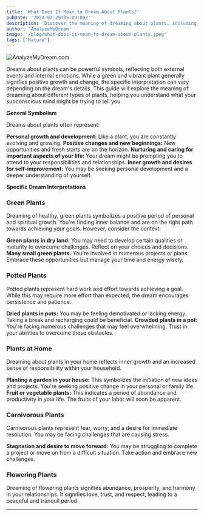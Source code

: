 ```yaml
---
title: 'What Does It Mean to Dream About Plants?'
pubDate: '2024-07-29T05:00:00Z'
description: 'Discover the meaning of dreaming about plants, including interpretations of green plants, potted plants, house plants, carnivorous plants, flowering plants, etc.'
author: 'AnalyzeMyDream'
image: '/blog/what-does-it-mean-to-dream-about-plants.jpeg'
tags: ['Nature']
---
```


![AnalyzeMyDream.com](/blog/what-does-it-mean-to-dream-about-plants.jpeg)


Dreams about plants can be powerful symbols, reflecting both external events and internal emotions. While a green and vibrant plant generally signifies positive growth and change, the specific interpretation can vary depending on the dream's details. This guide will explore the meaning of dreaming about different types of plants, helping you understand what your subconscious mind might be trying to tell you.

**General Symbolism**

Dreams about plants often represent:

**Personal growth and development:** Like a plant, you are constantly evolving and growing. 
**Positive changes and new beginnings:** New opportunities and fresh starts are on the horizon.
**Nurturing and caring for important aspects of your life:** Your dream might be prompting you to attend to your responsibilities and relationships.
**Inner growth and desires for self-improvement:** You may be seeking personal development and a deeper understanding of yourself.

**Specific Dream Interpretations**

### Green Plants

Dreaming of healthy, green plants symbolizes a positive period of personal and spiritual growth. You're finding inner balance and are on the right path towards achieving your goals. However, consider the context:

**Green plants in dry land:** You may need to develop certain qualities or maturity to overcome challenges. Reflect on your choices and decisions.
**Many small green plants:** You're involved in numerous projects or plans. Embrace these opportunities but manage your time and energy wisely.

### Potted Plants

Potted plants represent hard work and effort towards achieving a goal. While this may require more effort than expected, the dream encourages persistence and patience.

**Dried plants in pots:** You may be feeling demotivated or lacking energy. Taking a break and recharging could be beneficial.
**Crowded plants in a pot:** You're facing numerous challenges that may feel overwhelming. Trust in your abilities to overcome these obstacles.

### Plants at Home

Dreaming about plants in your home reflects inner growth and an increased sense of responsibility within your household.

**Planting a garden in your house:** This symbolizes the initiation of new ideas and projects. You're seeking positive change in your personal or family life.
**Fruit or vegetable plants:** This indicates a period of abundance and productivity in your life. The fruits of your labor will soon be apparent.

### Carnivorous Plants

Carnivorous plants represent fear, worry, and a desire for immediate resolution. You may be facing challenges that are causing stress.

**Stagnation and desire to move forward:** You may be struggling to complete a project or move on from a difficult situation. Take action and embrace new challenges.

### Flowering Plants

Dreaming of flowering plants signifies abundance, prosperity, and harmony in your relationships. It signifies love, trust, and respect, leading to a peaceful and tranquil period.


---